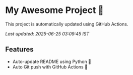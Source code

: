 # My Awesome Project 🚀

This project is automatically updated using GitHub Actions.

_Last updated: 2025-06-25 03:09:45 IST_

## Features
- Auto-update README using Python 🐍
- Auto Git push with GitHub Actions 🤖
